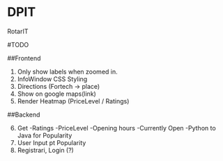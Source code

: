 # DPIT
RotarIT

#TODO

##Frontend

1. Only show labels when zoomed in.
2. InfoWindow CSS Styling
3. Directions (Fortech -> place)
4. Show on google maps(link)
5. Render Heatmap (PriceLevel / Ratings)

##Backend

6. Get 	-Ratings
	-PriceLevel 
	-Opening hours
	-Currently Open
	-Python to Java for Popularity
7. User Input pt Popularity
8. Registrari, Login (?)
